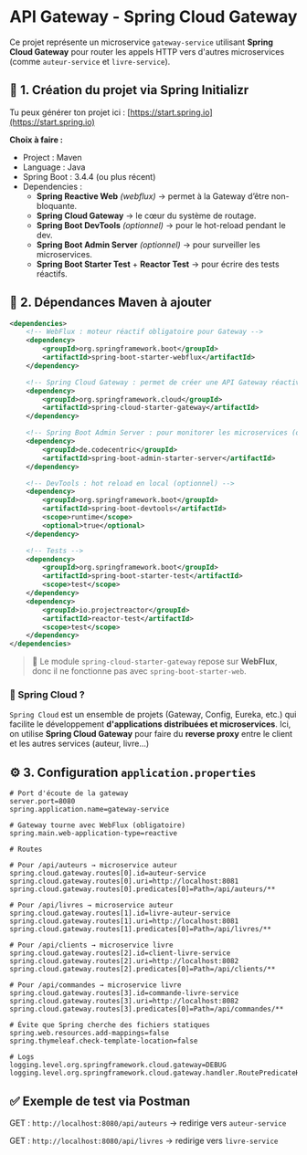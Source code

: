 # API Gateway - Spring Cloud Gateway

Ce projet représente un microservice `gateway-service` utilisant **Spring Cloud Gateway** pour router les appels HTTP vers d'autres microservices (comme `auteur-service` et `livre-service`).

## 🔧 1. Création du projet via Spring Initializr

Tu peux générer ton projet ici : [https://start.spring.io](https://start.spring.io)

**Choix à faire :**
- Project : Maven
- Language : Java
- Spring Boot : 3.4.4 (ou plus récent)
- Dependencies :
  - **Spring Reactive Web** *(webflux)* → permet à la Gateway d’être non-bloquante.
  - **Spring Cloud Gateway** → le cœur du système de routage.
  - **Spring Boot DevTools** *(optionnel)* → pour le hot-reload pendant le dev.
  - **Spring Boot Admin Server** *(optionnel)* → pour surveiller les microservices.
  - **Spring Boot Starter Test** + **Reactor Test** → pour écrire des tests réactifs.

## 🧱 2. Dépendances Maven à ajouter

```xml
<dependencies>
    <!-- WebFlux : moteur réactif obligatoire pour Gateway -->
    <dependency>
        <groupId>org.springframework.boot</groupId>
        <artifactId>spring-boot-starter-webflux</artifactId>
    </dependency>

    <!-- Spring Cloud Gateway : permet de créer une API Gateway réactive -->
    <dependency>
        <groupId>org.springframework.cloud</groupId>
        <artifactId>spring-cloud-starter-gateway</artifactId>
    </dependency>

    <!-- Spring Boot Admin Server : pour monitorer les microservices (optionnel) -->
    <dependency>
        <groupId>de.codecentric</groupId>
        <artifactId>spring-boot-admin-starter-server</artifactId>
    </dependency>

    <!-- DevTools : hot reload en local (optionnel) -->
    <dependency>
        <groupId>org.springframework.boot</groupId>
        <artifactId>spring-boot-devtools</artifactId>
        <scope>runtime</scope>
        <optional>true</optional>
    </dependency>

    <!-- Tests -->
    <dependency>
        <groupId>org.springframework.boot</groupId>
        <artifactId>spring-boot-starter-test</artifactId>
        <scope>test</scope>
    </dependency>
    <dependency>
        <groupId>io.projectreactor</groupId>
        <artifactId>reactor-test</artifactId>
        <scope>test</scope>
    </dependency>
</dependencies>
```

> 📌 Le module `spring-cloud-starter-gateway` repose sur **WebFlux**, donc il ne fonctionne pas avec `spring-boot-starter-web`.

### 🎯 Spring Cloud ?
`Spring Cloud` est un ensemble de projets (Gateway, Config, Eureka, etc.) qui facilite le développement **d'applications distribuées et microservices**. Ici, on utilise **Spring Cloud Gateway** pour faire du **reverse proxy** entre le client et les autres services (auteur, livre...)

## ⚙️ 3. Configuration `application.properties`

```properties
# Port d'écoute de la gateway
server.port=8080
spring.application.name=gateway-service

# Gateway tourne avec WebFlux (obligatoire)
spring.main.web-application-type=reactive

# Routes

# Pour /api/auteurs → microservice auteur
spring.cloud.gateway.routes[0].id=auteur-service
spring.cloud.gateway.routes[0].uri=http://localhost:8081
spring.cloud.gateway.routes[0].predicates[0]=Path=/api/auteurs/**

# Pour /api/livres → microservice auteur
spring.cloud.gateway.routes[1].id=livre-auteur-service
spring.cloud.gateway.routes[1].uri=http://localhost:8081
spring.cloud.gateway.routes[1].predicates[0]=Path=/api/livres/**

# Pour /api/clients → microservice livre
spring.cloud.gateway.routes[2].id=client-livre-service
spring.cloud.gateway.routes[2].uri=http://localhost:8082
spring.cloud.gateway.routes[2].predicates[0]=Path=/api/clients/**

# Pour /api/commandes → microservice livre
spring.cloud.gateway.routes[3].id=commande-livre-service
spring.cloud.gateway.routes[3].uri=http://localhost:8082
spring.cloud.gateway.routes[3].predicates[0]=Path=/api/commandes/**

# Évite que Spring cherche des fichiers statiques
spring.web.resources.add-mappings=false
spring.thymeleaf.check-template-location=false

# Logs
logging.level.org.springframework.cloud.gateway=DEBUG
logging.level.org.springframework.cloud.gateway.handler.RoutePredicateHandlerMapping=TRACE
```

## ✅ Exemple de test via Postman

GET : `http://localhost:8080/api/auteurs` → redirige vers `auteur-service`

GET : `http://localhost:8080/api/livres` → redirige vers `livre-service`

